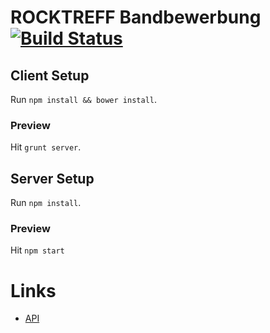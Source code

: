 # ROCKTREFF Bandbewerbung [![Build Status](https://travis-ci.org/clabs/rocktreff-bewerbung.png?branch=master)](https://travis-ci.org/clabs/rocktreff-bewerbung)



## Client Setup
Run `npm install && bower install`.

### Preview
Hit `grunt server`.



## Server Setup
Run `npm install`.

### Preview
Hit `npm start`



# Links
* [API](https://github.com/clabs/rocktreff-bewerbung/api.md)
